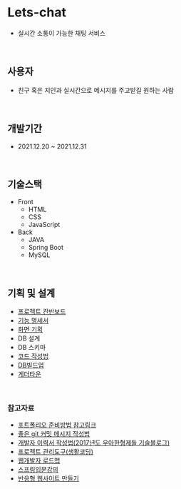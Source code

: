 # Lets-chat 
+ 실시간 소통이 가능한 채팅 서비스
<br>

## 사용자
+ 친구 혹은 지인과 실시간으로 메시지를 주고받길 원하는 사람

<br>

## 개발기간
+ 2021.12.20 ~ 2021.12.31

<br>

## 기술스택
+ Front
  + HTML
  + CSS
  + JavaScript
+ Back
  + JAVA
  + Spring Boot
  + MySQL
 
<br>

## 기획 및 설계
+ [프로젝트 칸반보드](https://github.com/jaelyung/Lets-chat/projects/1)
+ [기능 명세서](https://ruddy-joke-db6.notion.site/6752f876bc2440bcad3fef7ed8e08565)
+ [화면 기획](https://ruddy-joke-db6.notion.site/6cdf433392274722a62dd0421077832e)
+ DB 설계
+ DB 스키마
+ [코드 작성법](https://ruddy-joke-db6.notion.site/ed0c2561c2534f80ab808c2836f89388)
+ [DB빌드업](https://www.notion.so/DB-11529239670842379574a9c290f694e0)
+ [게더타운](https://gather.town/invite?token=kEDjn360mN0KMyXGjhhTxWjUu-k30exr)
<br>

### 참고자료
+ [포트폴리오 준비방법 참고링크](https://www.notion.so/9c7edc0573f4472b9da4e62e9f8a3f74)
+ [좋은 git 커밋 메시지 작성법](https://meetup.toast.com/posts/106)
+ [개발자 이력서 작성법(2017년도 우아한형제들 기술블로그)](https://techblog.woowahan.com/2531/)
+ [프로젝트 관리도구(생활코딩)](https://www.opentutorials.org/course/3837)
+ [웹개발자 로드맵](https://github.com/devJang/developer-roadmap)
+ [스프링입문강의](https://www.inflearn.com/course/%EC%8A%A4%ED%94%84%EB%A7%81-%EC%9E%85%EB%AC%B8-%EC%8A%A4%ED%94%84%EB%A7%81%EB%B6%80%ED%8A%B8)
+ [반응형 웹사이트 만들기](https://wtss.tistory.com/206)
